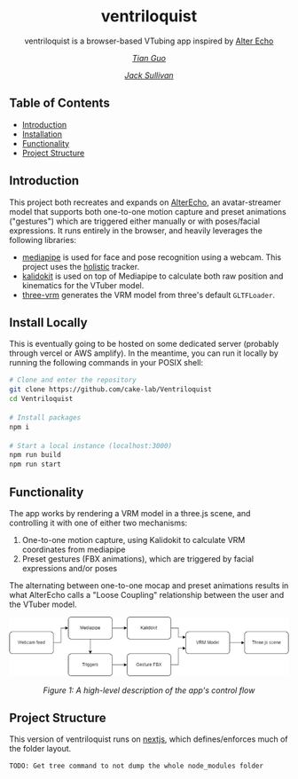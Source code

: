 <h1 align="center">ventriloquist</h1>
<p align="center">ventriloquist is a browser-based VTubing app inspired by <a href="https://www.cs.purdue.edu/cgvlab/papers/popescu/2021ISMARAlterEchoPopescu.pdf">Alter Echo</a></p>
<p align="center">
    <i>
        <a href="https://github.com/belindanju">
            Tian Guo
        </a>
    </i>
</p>
<p align="center">
    <i>
        <a href="https://github.com/jhsul">
            Jack Sullivan
        </a>
    </i>
</p>

## Table of Contents

- [Introduction](#introduction)
- [Installation](#install-locally)
- [Functionality](#functionality)
- [Project Structure](#project-structure)

## Introduction

This project both recreates and expands on [AlterEcho](https://www.cs.purdue.edu/cgvlab/papers/popescu/2021ISMARAlterEchoPopescu.pdf), an avatar-streamer model that supports both one-to-one motion capture and preset animations ("gestures") which are triggered either manually or with poses/facial expressions. It runs entirely in the browser, and heavily leverages the following libraries:

- [mediapipe](https://google.github.io/mediapipe/) is used for face and pose recognition using a webcam. This project uses the [holistic](https://www.npmjs.com/package/@mediapipe/holistic) tracker.
- [kalidokit](https://github.com/yeemachine/kalidokit) is used on top of Mediapipe to calculate both raw position and kinematics for the VTuber model.
- [three-vrm](https://github.com/pixiv/three-vrm) generates the VRM model from three's default `GLTFLoader`.

## Install Locally

This is eventually going to be hosted on some dedicated server (probably through vercel or AWS amplify). In the meantime, you can run it locally by running the following commands in your POSIX shell:

```sh
# Clone and enter the repository
git clone https://github.com/cake-lab/Ventriloquist
cd Ventriloquist

# Install packages
npm i

# Start a local instance (localhost:3000)
npm run build
npm run start
```

## Functionality

The app works by rendering a VRM model in a three.js scene, and controlling it with one of either two mechanisms:

1. One-to-one motion capture, using Kalidokit to calculate VRM coordinates from mediapipe
2. Preset gestures (FBX animations), which are triggered by facial expressions and/or poses

The alternating between one-to-one mocap and preset animations results in what AlterEcho calls a "Loose Coupling" relationship between the user and the VTuber model.

![High-level diagram](public/diagram.png)

<p align="center"><i>Figure 1: A high-level description of the app's control flow</i></p>

## Project Structure

This version of ventriloquist runs on [nextjs](https://nextjs.org/), which defines/enforces much of the folder layout.

```
TODO: Get tree command to not dump the whole node_modules folder

```
